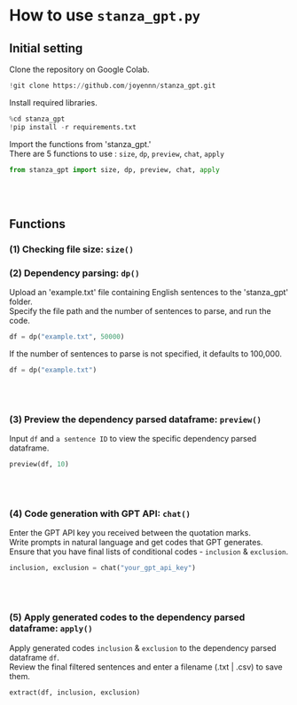 # How to use `stanza_gpt.py`

## Initial setting
Clone the repository on Google Colab.
```python
!git clone https://github.com/joyennn/stanza_gpt.git
```

Install required libraries.
```python
%cd stanza_gpt
!pip install -r requirements.txt
```

Import the functions from 'stanza_gpt.'<br>
There are 5 functions to use : ```size```, ```dp```, ```preview```, ```chat```, ```apply```
```python
from stanza_gpt import size, dp, preview, chat, apply
```
<br><br>
## Functions

### (1) Checking file size: ```size()```

### (2) Dependency parsing: ```dp()```
Upload an 'example.txt' file containing English sentences to the 'stanza_gpt' folder.<br>
Specify the file path and the number of sentences to parse, and run the code.
```python
df = dp("example.txt", 50000)
```
If the number of sentences to parse is not specified, it defaults to 100,000.<br>
```python
df = dp("example.txt")
```
<br><br>
### (3) Preview the dependency parsed dataframe: ```preview()```
Input ```df``` and ```a sentence ID``` to view the specific dependency parsed dataframe.
```python
preview(df, 10)
```
<br><br>
### (4) Code generation with GPT API: ```chat()```
Enter the GPT API key you received between the quotation marks.<br>
Write prompts in natural language and get codes that GPT generates.<br>
Ensure that you have final lists of conditional codes - ```inclusion``` & ```exclusion```.
```python
inclusion, exclusion = chat("your_gpt_api_key")
```
<br><br>
### (5) Apply generated codes to the dependency parsed dataframe: ```apply()```
Apply generated codes ```inclusion``` & ```exclusion``` to the dependency parsed dataframe ```df```.<br>
Review the final filtered sentences and enter a filename (.txt | .csv) to save them.
```python
extract(df, inclusion, exclusion)
```
